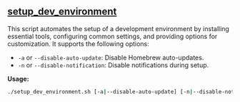 ## [setup_dev_environment](../../scripts/setup_dev_env)

This script automates the setup of a development environment by installing essential tools, configuring common settings, and providing options for customization. It supports the following options:

- `-a` or `--disable-auto-update`: Disable Homebrew auto-updates.
- `-n` or `--disable-notification`: Disable notifications during setup.

**Usage:**

```bash
./setup_dev_environment.sh [-a|--disable-auto-update] [-n|--disable-notification]
```

